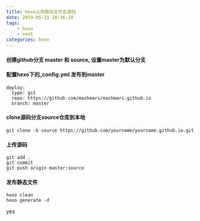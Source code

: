 ```yaml
---
title: hexo上传静态文件及源码
date: 2019-05-31 18:36:18
tags:
    - hexo
    - next
categories: hexo
---
```

#### 创建github分支 master 和 source, 设置master为默认分支
#### 配置hexo下的_config.yml 发布到master
```
deploy:
  type: git
  repo: https://github.com/mashmars/mashmars.github.io
  branch: master
```
#### clone源码分支source仓库到本地
```
git clone -b source https://github.com/yourname/yourname.github.io.git
```
#### 上传源码
```
git add .
git commit
git push origin master:source
```
#### 发布静态文件
```
hexo clean
hexo generate -d 
```
yes
